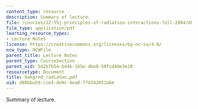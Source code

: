```yaml
---
content_type: resource
description: Summary of lecture.
file: /courses/22-55j-principles-of-radiation-interactions-fall-2004/d80bba59cce4de9c4ea0ffd342051a6e_bakgrnd_radiaton.pdf
file_type: application/pdf
learning_resource_types:
- Lecture Notes
license: https://creativecommons.org/licenses/by-nc-sa/4.0/
ocw_type: OCWFile
parent_title: Lecture Notes
parent_type: CourseSection
parent_uid: 542b7b54-b44b-165e-dbe0-50fcd49e3e10
resourcetype: Document
title: bakgrnd_radiaton.pdf
uid: d80bba59-cce4-de9c-4ea0-ffd342051a6e
---
```

Summary of lecture.